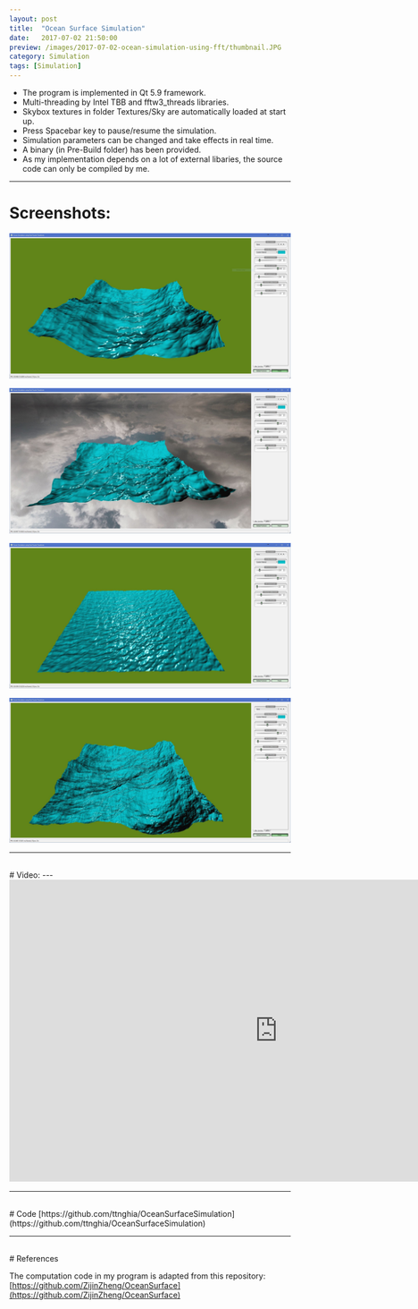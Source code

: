 ```yaml
---
layout: post
title:  "Ocean Surface Simulation"
date:   2017-07-02 21:50:00
preview: /images/2017-07-02-ocean-simulation-using-fft/thumbnail.JPG
category: Simulation
tags: [Simulation]
---
```


* The program is implemented in Qt 5.9 framework.
* Multi-threading by Intel TBB and fftw3_threads libraries.
* Skybox textures in folder Textures/Sky are automatically loaded at start up.
* Press Spacebar key to pause/resume the simulation.
* Simulation parameters can be changed and take effects in real time.
* A binary (in Pre-Build folder) has been provided.
* As my implementation depends on a lot of external libaries, the source code can only be compiled by me.

---

# Screenshots:

![1](/images/2017-07-02-ocean-simulation-using-fft/1.JPG)

![2](/images/2017-07-02-ocean-simulation-using-fft/2.JPG)

![3](/images/2017-07-02-ocean-simulation-using-fft/3.JPG)

![4](/images/2017-07-02-ocean-simulation-using-fft/4.JPG)

---
<br>
# Video:
---
<iframe src="https://player.vimeo.com/video/223991874" width="960" height="540" frameborder="0" webkitallowfullscreen mozallowfullscreen allowfullscreen></iframe>

---
<br>
# Code
[https://github.com/ttnghia/OceanSurfaceSimulation](https://github.com/ttnghia/OceanSurfaceSimulation)

---
<br>
# References

The computation code in my program is adapted from this repository: [https://github.com/ZijinZheng/OceanSurface](https://github.com/ZijinZheng/OceanSurface)